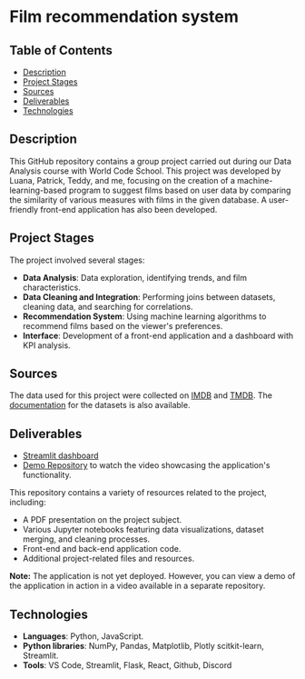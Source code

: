 # Film recommendation system

## Table of Contents
- [Description](#description)
- [Project Stages](#project-stages)
- [Sources](#sources)
- [Deliverables](#deliverables)
- [Technologies](#technologies)

## Description
This GitHub repository contains a group project carried out during our Data Analysis course with World Code School. This project was developed by Luana, Patrick, Teddy, and me, focusing on the creation of a machine-learning-based program to suggest films based on user data by comparing the similarity of various measures with films in the given database. A user-friendly front-end application has also been developed.


## Project Stages
The project involved several stages:

* **Data Analysis**: Data exploration, identifying trends, and film characteristics.
* **Data Cleaning and Integration**: Performing joins between datasets, cleaning data, and searching for correlations.
* **Recommendation System**: Using machine learning algorithms to recommend films based on the viewer's preferences.
* **Interface**: Development of a front-end application and a dashboard with KPI analysis.


## Sources
The data used for this project were collected on [IMDB](https://www.imdb.com/) and [TMDB](https://www.themoviedb.org/). The [documentation](https://developer.imdb.com/non-commercial-datasets/) for the datasets is also available.


## Deliverables
* [Streamlit dashboard](https://dashboard-cinecreuse.streamlit.app/)
* [Demo Repository](https://github.com/karolinajedrzejewskaa/Movie-recommendation-system-demo.git) to watch the video showcasing the application's functionality.
  

This repository contains a variety of resources related to the project, including:

* A PDF presentation on the project subject.
* Various Jupyter notebooks featuring data visualizations, dataset merging, and cleaning processes.
* Front-end and back-end application code.
* Additional project-related files and resources.

**Note:** The application is not yet deployed. However, you can view a demo of the application in action in a video available in a separate repository.

## Technologies

* **Languages**: Python, JavaScript.
* **Python libraries**: NumPy, Pandas, Matplotlib, Plotly scitkit-learn, Streamlit.
* **Tools**: VS Code, Streamlit, Flask, React, Github, Discord
